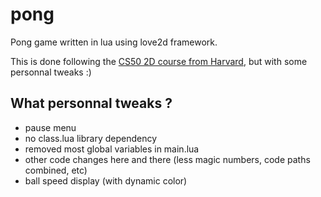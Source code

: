 # pong
Pong game written in lua using love2d framework.

This is done following the [CS50 2D course from Harvard](https://cs50.harvard.edu/x/2025/zoom/#cs50s-introduction-to-2d-game-development), but with some personnal tweaks :)

## What personnal tweaks ?
 - pause menu
 - no class.lua library dependency
 - removed most global variables in main.lua
 - other code changes here and there (less magic numbers, code paths combined, etc)
 - ball speed display (with dynamic color)
